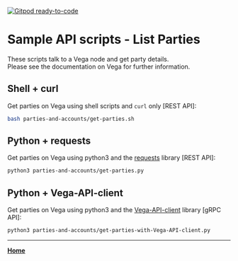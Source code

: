 [![Gitpod ready-to-code](https://img.shields.io/badge/Gitpod-ready--to--code-blue?logo=gitpod)](https://gitpod.io/#https://github.com/vegaprotocol/sample-api-scripts)

# Sample API scripts - List Parties

These scripts talk to a Vega node and get party details.  
Please see the documentation on Vega for further information.

## Shell + curl

Get parties on Vega using shell scripts and `curl` only [REST API]:

```bash
bash parties-and-accounts/get-parties.sh
```

## Python + requests

Get parties on Vega using python3 and the [requests](https://pypi.org/project/requests/) library [REST API]:

```bash
python3 parties-and-accounts/get-parties.py
```

## Python + Vega-API-client

Get parties on Vega using python3 and the [Vega-API-client](https://pypi.org/project/Vega-API-client/) library [gRPC API]:

```bash
python3 parties-and-accounts/get-parties-with-Vega-API-client.py
```

---

**[Home](../README.md)**
 
